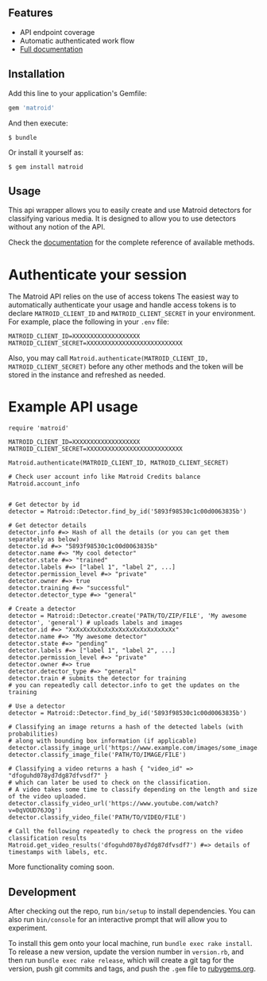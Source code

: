## Features
* API endpoint coverage
* Automatic authenticated work flow
* [Full documentation](http://www.rubydoc.info/github/matroid/matroid-ruby)

## Installation

Add this line to your application's Gemfile:

```ruby
gem 'matroid'
```

And then execute:

    $ bundle

Or install it yourself as:

    $ gem install matroid

## Usage
This api wrapper allows you to easily create and use Matroid detectors for classifying various media.
It is designed to allow you to use detectors without any notion of the API.

Check the [documentation](http://www.rubydoc.info/github/matroid/matroid-ruby) for the complete reference of available methods.

# Authenticate your session
The Matroid API relies on the use of access tokens The easiest way to automatically
authenticate your usage and handle access tokens is to declare `MATROID_CLIENT_ID`
and `MATROID_CLIENT_SECRET` in your environment. For example, place the following in your
`.env` file:
```
MATROID_CLIENT_ID=XXXXXXXXXXXXXXXXXXX
MATROID_CLIENT_SECRET=XXXXXXXXXXXXXXXXXXXXXXXXXXX
```
Also, you may call `Matroid.authenticate(MATROID_CLIENT_ID, MATROID_CLIENT_SECRET)` before
any other methods and the token will be stored in the instance and refreshed as needed.

# Example API usage
```
require 'matroid'

MATROID_CLIENT_ID=XXXXXXXXXXXXXXXXXXX
MATROID_CLIENT_SECRET=XXXXXXXXXXXXXXXXXXXXXXXXXXX

Matroid.authenticate(MATROID_CLIENT_ID, MATROID_CLIENT_SECRET)

# Check user account info like Matroid Credits balance
Matroid.account_info


# Get detector by id
detector = Matroid::Detector.find_by_id('5893f98530c1c00d0063835b')

# Get detector details
detector.info #=> Hash of all the details (or you can get them separately as below)
detector.id #=> "5893f98530c1c00d0063835b"
detector.name #=> "My cool detector"
detector.state #=> "trained"
detector.labels #=> ["label 1", "label 2", ...]
detector.permission_level #=> "private"
detector.owner #=> true
detector.training #=> "successful"
detector.detector_type #=> "general"

# Create a detector
detector = Matroid::Detector.create('PATH/TO/ZIP/FILE', 'My awesome detector', 'general') # uploads labels and images
detector.id #=> "XxXxXxXxXxXxXxXxXxXxXxXxXxXxXx"
detector.name #=> "My awesome detector"
detector.state #=> "pending"
detector.labels #=> ["label 1", "label 2", ...]
detector.permission_level #=> "private"
detector.owner #=> true
detector.detector_type #=> "general"
detector.train # submits the detector for training
# you can repeatedly call detector.info to get the updates on the training

# Use a detector
detector = Matroid::Detector.find_by_id('5893f98530c1c00d0063835b')

# Classifying an image returns a hash of the detected labels (with probabilities)
# along with bounding box information (if applicable)
detector.classify_image_url('https://www.example.com/images/some_image.jpg')
detector.classify_image_file('PATH/TO/IMAGE/FILE')

# Classifying a video returns a hash { "video_id" => "dfoguhd078yd7dg87dfvsdf7" }
# which can later be used to check on the classification.
# A video takes some time to classify depending on the length and size of the video uploaded.
detector.classify_video_url('https://www.youtube.com/watch?v=0qVOUD76JOg')
detector.classify_video_file('PATH/TO/VIDEO/FILE')

# Call the following repeatedly to check the progress on the video classification results
Matroid.get_video_results('dfoguhd078yd7dg87dfvsdf7') #=> details of timestamps with labels, etc.

```

More functionality coming soon.

## Development

After checking out the repo, run `bin/setup` to install dependencies. You can also run `bin/console` for an interactive prompt that will allow you to experiment.

To install this gem onto your local machine, run `bundle exec rake install`. To release a new version, update the version number in `version.rb`, and then run `bundle exec rake release`, which will create a git tag for the version, push git commits and tags, and push the `.gem` file to [rubygems.org](https://rubygems.org).
